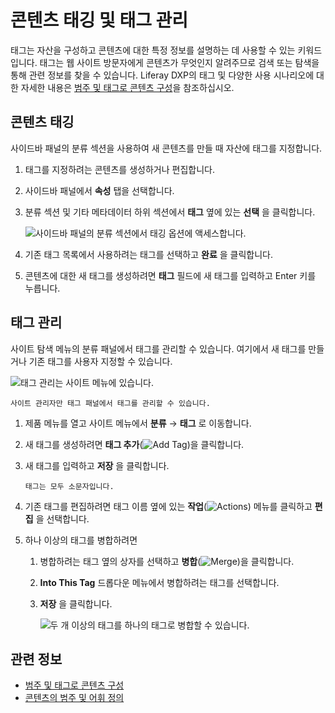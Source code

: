 # 콘텐츠 태깅 및 태그 관리

태그는 자산을 구성하고 콘텐츠에 대한 특정 정보를 설명하는 데 사용할 수 있는 키워드입니다. 태그는 웹 사이트 방문자에게 콘텐츠가 무엇인지 알려주므로 검색 또는 탐색을 통해 관련 정보를 찾을 수 있습니다. Liferay DXP의 태그 및 다양한 사용 시나리오에 대한 자세한 내용은 [범주 및 태그로 콘텐츠 구성](./organizing-content-with-categories-and-tags.md)을 참조하십시오.

## 콘텐츠 태깅

사이드바 패널의 분류 섹션을 사용하여 새 콘텐츠를 만들 때 자산에 태그를 지정합니다.

1. 태그를 지정하려는 콘텐츠를 생성하거나 편집합니다.
1. 사이드바 패널에서 **속성** 탭을 선택합니다.
1. 분류 섹션 및 기타 메타데이터 하위 섹션에서 **태그** 옆에 있는 **선택** 을 클릭합니다.

    ![사이드바 패널의 분류 섹션에서 태깅 옵션에 액세스합니다.](./tagging-content-and-managing-tags/images/02.png)

1. 기존 태그 목록에서 사용하려는 태그를 선택하고 **완료** 을 클릭합니다.
1. 콘텐츠에 대한 새 태그를 생성하려면 **태그** 필드에 새 태그를 입력하고 Enter 키를 누릅니다.

## 태그 관리

사이트 탐색 메뉴의 분류 패널에서 태그를 관리할 수 있습니다. 여기에서 새 태그를 만들거나 기존 태그를 사용자 지정할 수 있습니다.

![태그 관리는 사이트 메뉴에 있습니다.](./tagging-content-and-managing-tags/images/03.png)

```{note}
사이트 관리자만 태그 패널에서 태그를 관리할 수 있습니다.
```

1. 제품 메뉴를 열고 사이트 메뉴에서 **분류** &rarr; **태그** 로 이동합니다.
1. 새 태그를 생성하려면 **태그 추가**(![Add Tag](./../../images/icon-add.png))을 클릭합니다.
1. 새 태그를 입력하고 **저장** 을 클릭합니다.

    ```{note}
    태그는 모두 소문자입니다.
    ```

1. 기존 태그를 편집하려면 태그 이름 옆에 있는 **작업**(![Actions](./../../images/icon-actions.png)) 메뉴를 클릭하고 **편집** 을 선택합니다.
1. 하나 이상의 태그를 병합하려면

    1. 병합하려는 태그 옆의 상자를 선택하고 **병합**(![Merge](../../images/icon-merge.png))을 클릭합니다.
    1. **Into This Tag** 드롭다운 메뉴에서 병합하려는 태그를 선택합니다.
    1. **저장** 을 클릭합니다.

       ![두 개 이상의 태그를 하나의 태그로 병합할 수 있습니다.](./tagging-content-and-managing-tags/images/01.png)

## 관련 정보

- [범주 및 태그로 콘텐츠 구성](./organizing-content-with-categories-and-tags.md)
- [콘텐츠의 범주 및 어휘 정의](./defining-categories-and-vocabularies-for-content.md)
